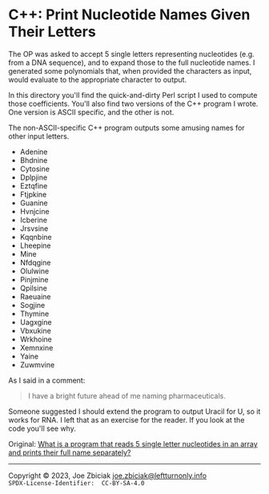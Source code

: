 # C++: Print Nucleotide Names Given Their Letters

The OP was asked to accept 5 single letters representing nucleotides (e.g.
from a DNA sequence), and to expand those to the full nucleotide names.
I generated some polynomials that, when provided the characters as input,
would evaluate to the appropriate character to output.

In this directory you'll find the quick-and-dirty Perl script I used to
compute those coefficients.  You'll also find two versions of the C++ program
I wrote.  One version is ASCII specific, and the other is not.

The non-ASCII-specific  C++ program outputs some amusing names for other input
letters.

* Adenine
* Bhdnine
* Cytosine
* Dplpjine
* Eztqfine
* Ftjpkine
* Guanine
* Hvnjcine
* Icberine
* Jrsvsine
* Kqqnbine
* Lheepine
* Mine
* Nfdqgine
* Olulwine
* Pinjmine
* Qpilsine
* Raeuaine
* Sogjine
* Thymine
* Uagxgine
* Vbxukine
* Wrkhoine
* Xemnxine
* Yaine
* Zuwmvine

As I said in a comment:

> I have a bright future ahead of me naming pharmaceuticals.

Someone suggested I should extend the program to output Uracil for U, so it
works for RNA.  I left that as an exercise for the reader.  If you look at the
code you'll see why.

Original: [What is a program that reads 5 single letter nucleotides in an array and prints their full name separately?](https://www.quora.com/What-is-a-program-that-reads-5-single-letter-nucleotides-in-an-array-and-prints-their-full-name-separately/answer/Joe-Zbiciak)

____

Copyright © 2023, Joe Zbiciak <joe.zbiciak@leftturnonly.info>  
`SPDX-License-Identifier:  CC-BY-SA-4.0`
